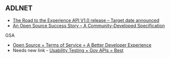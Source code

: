 



## ADLNET
* [The Road to the Experience API V1.0 release – Target date announced](http://www.adlnet.gov/the-road-to-1-0/)
* [An Open Source Success Story – A Community-Developed Specification](http://www.adlnet.gov/an-open-source-success-story-a-community-developed-specification/)




GSA
* [Open Source + Terms of Service = A Better Developer Experience](http://18fblog.tumblr.com/post/82388500373/open-source-terms-of-service-a-better-developer)
* Needs new link - [Usability Testing + Gov APIs = Best](http://webcache.googleusercontent.com/search?q=cache:uRiupGp-sJsJ:blog.howto.gov/2013/04/29/gov-apis-usability-testing-best/+&cd=1&hl=en&ct=clnk&gl=us)
